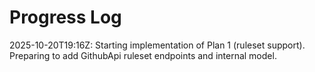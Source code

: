 # Progress Log

2025-10-20T19:16Z: Starting implementation of Plan 1 (ruleset support). Preparing to add GithubApi ruleset endpoints and internal model.
